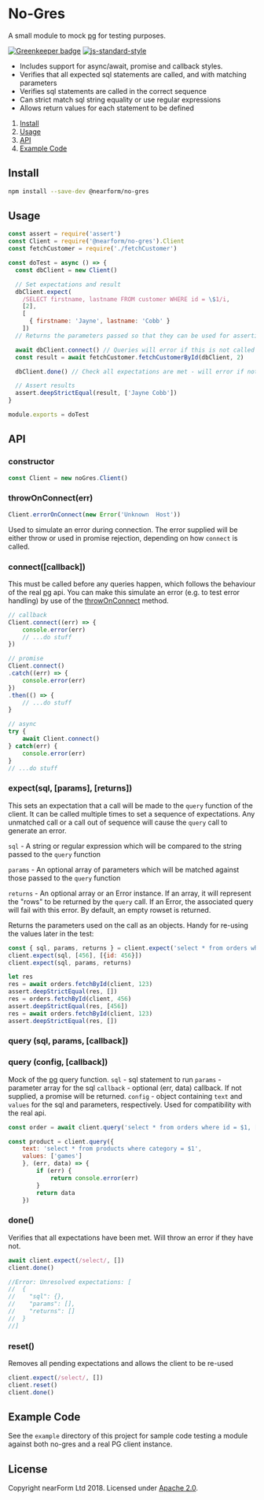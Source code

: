 # No-Gres

A small module to mock [pg](https://www.npmjs.com/package/pg) for testing purposes.

[![Greenkeeper badge](https://badges.greenkeeper.io/nearform/no-gres.svg)](https://greenkeeper.io/)
[![js-standard-style][1]][2]

* Includes support for async/await, promise and callback styles.
* Verifies that all expected sql statements are called, and with matching parameters
* Verifies sql statements are called in the correct sequence
* Can strict match sql string equality or use regular expressions
* Allows return values for each statement to be defined

1. [Install](#install)
2. [Usage](#usage)
3. [API](#API)
4. [Example Code](#Example-Code)


## Install

```sh
npm install --save-dev @nearform/no-gres
```
## Usage
```js
const assert = require('assert')
const Client = require('@nearform/no-gres').Client
const fetchCustomer = require('./fetchCustomer')

const doTest = async () => {
  const dbClient = new Client()

  // Set expectations and result
  dbClient.expect(
    /SELECT firstname, lastname FROM customer WHERE id = \$1/i,
    [2],
    [
      { firstname: 'Jayne', lastname: 'Cobb' }
    ])
  // Returns the parameters passed so that they can be used for assertions or more expecations

  await dbClient.connect() // Queries will error if this is not called first
  const result = await fetchCustomer.fetchCustomerById(dbClient, 2)

  dbClient.done() // Check all expectations are met - will error if not

  // Assert results
  assert.deepStrictEqual(result, ['Jayne Cobb'])
}

module.exports = doTest
```

## API
### constructor
```js
const Client = new noGres.Client()
```

### throwOnConnect(err)
```js
Client.errorOnConnect(new Error('Unknown  Host'))
```
Used to simulate an error during connection.  The error supplied will be either throw or used in promise rejection, depending on how `connect` is called.

### connect([callback])
This must be called before any queries happen, which follows the behaviour of the real [pg](https://www.npmjs.com/package/pg) api.  You can make this simulate an error (e.g. to test error handling) by use of the [throwOnConnect](#throwOnConnect(err)) method.
```js
// callback
Client.connect((err) => {
    console.error(err)
    // ...do stuff
})

// promise
Client.connect()
.catch((err) => {
    console.error(err)
})
.then(() => {
    // ...do stuff
}

// async
try {
    await Client.connect()
} catch(err) {
    console.error(err)
}
// ...do stuff

```

### expect(sql, [params], [returns])
This sets an expectation that a call will be made to the `query` function of the client.  It can be called multiple times to set a sequence of expectations.  Any unmatched call or a call out of sequence will cause the `query` call to generate an error.

`sql` - A string or regular expression which will be compared to the string passed to the `query` function

`params` - An optional array of parameters which will be matched against those passed to the
`query` function

`returns` - An optional array or an Error instance. If an array, it will represent the "rows" to be returned by the `query` call. If an Error, the associated query will fail with this error. By default, an empty rowset is returned.

Returns the parameters used on the call as an objects.  Handy for re-using the values later in the test:
```js
const { sql, params, returns } = client.expect('select * from orders where id = $1', [123], [])
client.expect(sql, [456], [{id: 456}])
client.expect(sql, params, returns)

let res
res = await orders.fetchById(client, 123)
assert.deepStrictEqual(res, [])
res = orders.fetchById(client, 456)
assert.deepStrictEqual(res, [456])
res = await orders.fetchById(client, 123)
assert.deepStrictEqual(res, [])

```

### query (sql, params, [callback])
### query (config, [callback])
Mock of the [pg](https://www.npmjs.com/package/pg) query function.
`sql` - sql statement to run
`params` - parameter array for the sql
`callback` - optional (err, data) callback.  If not supplied, a promise will be returned.
`config` - object containing `text` and `values` for the sql and parameters, respectively.  Used for compatibility with the real api.
```js
const order = await client.query('select * from orders where id = $1, [123])

const product = client.query({
    text: 'select * from products where category = $1',
    values: ['games']
    }, (err, data) => {
        if (err) {
            return console.error(err)
        }
        return data
    })
```

### done()
Verifies that all expectations have been met.  Will throw an error if they have not.
```js
await client.expect(/select/, [])
client.done()

//Error: Unresolved expectations: [
//  {
//    "sql": {},
//    "params": [],
//    "returns": []
//  }
//]

```

### reset()
Removes all pending expectations and allows the client to be re-used
```js
client.expect(/select/, [])
client.reset()
client.done()
```

## Example Code
See the `example` directory of this project for sample code testing a module against both no-gres and a real PG client instance.

## License

Copyright nearForm Ltd 2018. Licensed under [Apache 2.0][license].

[1]: https://img.shields.io/badge/code%20style-standard-brightgreen.svg?style=flat-square
[2]: https://github.com/feross/standard
[license]: ./LICENSE
